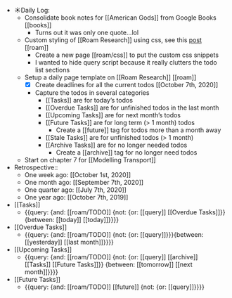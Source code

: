 - ☀️Daily Log:
    - Consolidate book notes for [[American Gods]] from Google Books [[books]]
        - Turns out it was only one quote...lol
    - Custom styling of [[Roam Research]] using css, see this [post](https://forum.roamresearch.com/t/awesome-css-for-beginners-and-intermediates/593/8) [[roam]]
        - Create a new page [[roam/css]] to put the custom css snippets
        - I wanted to hide query script because it really clutters the todo list sections 
    - Setup a daily page template on [[Roam Research]] [[roam]]
        - [x] Create deadlines for all the current todos [[October 7th, 2020]]
        - Capture the todos in several categories
            - [[Tasks]] are for today’s todos
            - [[Overdue Tasks]] are for unfinished todos in the last month
            - [[Upcoming Tasks]] are for next month’s todos
            - [[Future Tasks]] are for long term (> 1 month) todos
                - Create a [[future]] tag for todos more than a month away
            - [[Stale Tasks]] are for unfinished todos (> 1 month)
            - [[Archive Tasks]] are for no longer needed todos 
                - Create a [[archive]] tag for no longer need todos
    - Start on chapter 7 for [[Modelling Transport]]
- Retrospective::
    - One week ago: [[October 1st, 2020]]
    - One month ago: [[September 7th, 2020]]
    - One quarter ago: [[July 7th, 2020]]
    - One year ago: [[October 7th, 2019]]
- [[Tasks]]
    - {{query: {and: [[roam/TODO]] {not: {or: [[query]] [[Overdue Tasks]]}} {between: [[today]] [[today]]}}}}
- [[Overdue Tasks]]
    - {{query: {and: [[roam/TODO]] {not: {or: [[query]]}}}{between: [[yesterday]] [[last month]]}}}}
- [[Upcoming Tasks]]
    - {{query: {and: [[roam/TODO]] {not: {or: [[query]] [[archive]] [[Tasks]] [[Future Tasks]]}} {between: [[tomorrow]] [[next month]]}}}}
- [[Future Tasks]]
    - {{query: {and: [[roam/TODO]] [[future]] {not: {or: [[query]]}}}}
